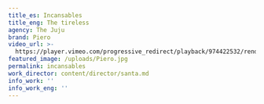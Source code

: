 ```yaml
---
title_es: Incansables
title_eng: The tireless
agency: The Juju
brand: Piero
video_url: >-
  https://player.vimeo.com/progressive_redirect/playback/974422532/rendition/1080p/file.mp4?loc=external&signature=1f1e8fb31582bb21ce17cb7bdb7af1cc007011951af4fcba25842761bba92e8a
featured_image: /uploads/Piero.jpg
permalink: incansables
work_director: content/director/santa.md
info_work: ''
info_work_eng: ''
---
```


